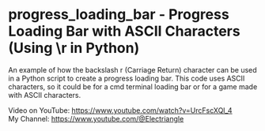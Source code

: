 # progress_loading_bar - Progress Loading Bar with ASCII Characters (Using \r in Python)

An example of how the backslash r (Carriage Return) character can be used in a Python script to create a progress loading bar. This code uses ASCII characters, so it could be for a cmd terminal loading bar or for a game made with ASCII characters.   

Video on YouTube: https://www.youtube.com/watch?v=UrcFscXQl_4   
My Channel: https://www.youtube.com/@Electriangle   

